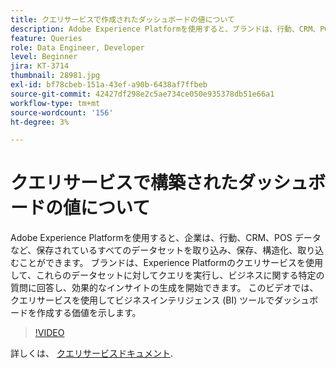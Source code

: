 ```yaml
---
title: クエリサービスで作成されたダッシュボードの値について
description: Adobe Experience Platformを使用すると、ブランドは、行動、CRM、POS データなど、保存されているすべてのデータセットを取り込み、保存、構造化、取り込みできます。 ブランドは、Experience Platformのクエリサービスを使用して、これらのデータセットに対してクエリを実行し、ビジネスに関する特定の質問に回答し、効果的なインサイトの生成を開始できます。 このビデオでは、クエリサービスを使用してビジネスインテリジェンス (BI) ツールでダッシュボードを作成する価値を示します。
feature: Queries
role: Data Engineer, Developer
level: Beginner
jira: KT-3714
thumbnail: 28981.jpg
exl-id: bf78cbeb-151a-43ef-a90b-6438af7ffbeb
source-git-commit: 42427df298e2c5ae734ce050e935378db51e66a1
workflow-type: tm+mt
source-wordcount: '156'
ht-degree: 3%

---
```


# クエリサービスで構築されたダッシュボードの値について

Adobe Experience Platformを使用すると、企業は、行動、CRM、POS データなど、保存されているすべてのデータセットを取り込み、保存、構造化、取り込むことができます。 ブランドは、Experience Platformのクエリサービスを使用して、これらのデータセットに対してクエリを実行し、ビジネスに関する特定の質問に回答し、効果的なインサイトの生成を開始できます。 このビデオでは、クエリサービスを使用してビジネスインテリジェンス (BI) ツールでダッシュボードを作成する価値を示します。

>[!VIDEO](https://video.tv.adobe.com/v/28981?quality=12&learn=on)

詳しくは、 [クエリサービスドキュメント](https://experienceleague.adobe.com/docs/experience-platform/query/home.html?lang=ja).

